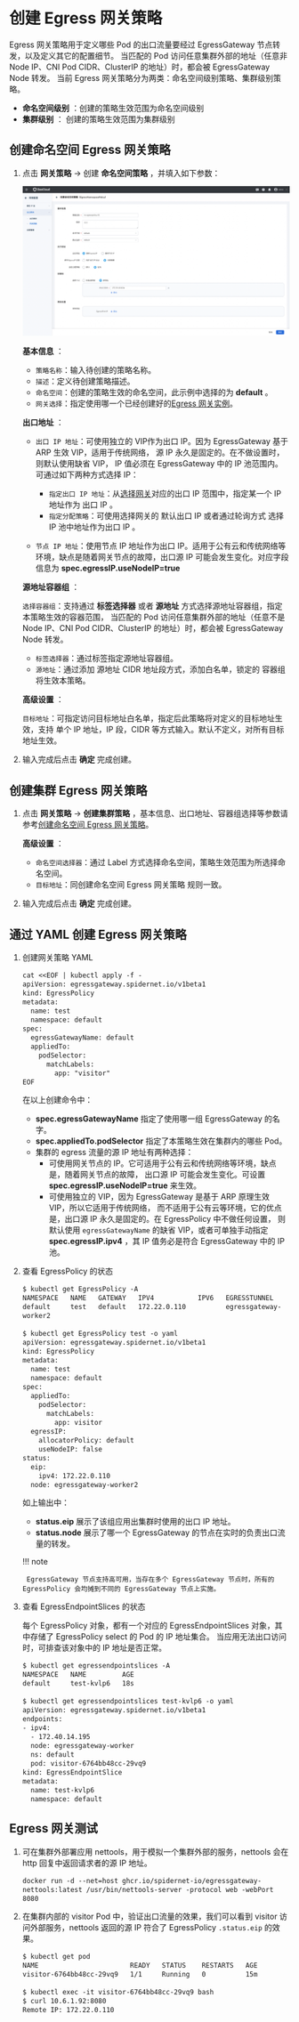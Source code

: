 # 创建 Egress 网关策略

Egress 网关策略用于定义哪些 Pod 的出口流量要经过 EgressGateway 节点转发，以及定义其它的配置细节。
当匹配的 Pod 访问任意集群外部的地址（任意非 Node IP、CNI Pod CIDR、ClusterIP 的地址）时，都会被 EgressGateway Node 转发。
当前 Egress 网关策略分为两类：命名空间级别策略、集群级别策略。

- __命名空间级别__ ：创建的策略生效范围为命名空间级别
- __集群级别__ ： 创建的策略生效范围为集群级别

## 创建命名空间 Egress 网关策略

1. 点击 __网关策略__ -> 创建 __命名空间策略__ ，并填入如下参数：

    ![egresspolicy-create-1](../../images/egresspolicy-create-1.jpg)

    **基本信息** ：
    
    * `策略名称`：输入待创建的策略名称。
    * `描述`：定义待创建策略描述。
    * `命名空间`：创建的策略生效的命名空间，此示例中选择的为 __default__ 。
    * `网关选择`：指定使用哪一个已经创建好的[Egress 网关实例](../egressgateway/create_eg.md)。

    **出口地址** ：

    * `出口 IP 地址`：可使用独立的 VIP作为出口 IP。因为 EgressGateway 基于 ARP 生效 VIP，适用于传统网络，
      源 IP 永久是固定的。在不做设置时，则默认使用缺省 VIP， IP 值必须在 EgressGateway 中的 IP 池范围内。可通过如下两种方式选择 IP：
        * `指定出口 IP 地址`：从[选择网关](./create_eg.md)对应的出口 IP 范围中，指定某一个 IP 地址作为 出口 IP 。
        * `指定分配策略`：可使用选择网关的 默认出口 IP 或者通过轮询方式 选择 IP 池中地址作为出口 IP 。
      
    * `节点 IP 地址`：使用节点 IP 地址作为出口 IP。适用于公有云和传统网络等环境，缺点是随着网关节点的故障，出口源 IP 可能会发生变化。对应字段信息为 __spec.egressIP.useNodeIP=true__

    **源地址容器组** ：

    `选择容器组`：支持通过 __标签选择器__ 或者 __源地址__ 方式选择源地址容器组，指定本策略生效的容器范围，
    当匹配的 Pod 访问任意集群外部的地址（任意不是 Node IP、CNI Pod CIDR、ClusterIP 的地址）时，都会被 EgressGateway Node 转发。
    * `标签选择器`：通过标签指定源地址容器组。
    * `源地址`：通过添加 源地址 CIDR 地址段方式，添加白名单，锁定的 容器组将生效本策略。

    **高级设置** ：

    `目标地址`：可指定访问目标地址白名单，指定后此策略将对定义的目标地址生效，支持 单个 IP 地址，IP 段，CIDR 等方式输入。默认不定义，对所有目标地址生效。

2. 输入完成后点击 **确定** 完成创建。

## 创建集群 Egress 网关策略

1. 点击 __网关策略__ -> __创建集群策略__ ，基本信息、出口地址、容器组选择等参数请参考[创建命名空间 Egress 网关策略](#egress_1)。
    
    **高级设置** ：
    
    * `命名空间选择器`：通过 Label 方式选择命名空间，策略生效范围为所选择命名空间。
    * `目标地址`：同创建命名空间 Egress 网关策略 规则一致。
    
2. 输入完成后点击 **确定** 完成创建。

## 通过 YAML 创建 Egress 网关策略

1. 创建网关策略 YAML

    ```shell
    cat <<EOF | kubectl apply -f -
    apiVersion: egressgateway.spidernet.io/v1beta1
    kind: EgressPolicy
    metadata:
      name: test
      namespace: default
    spec:
      egressGatewayName: default
      appliedTo:
        podSelector:
          matchLabels:
            app: "visitor"
    EOF
    ```

    在以上创建命令中：

    * __spec.egressGatewayName__ 指定了使用哪一组 EgressGateway 的名字。
    * __spec.appliedTo.podSelector__ 指定了本策略生效在集群内的哪些 Pod。
    * 集群的 egress 流量的源 IP 地址有两种选择：
        * 可使用网关节点的 IP。它可适用于公有云和传统网络等环境，缺点是，随着网关节点的故障，
          出口源 IP 可能会发生变化。可设置 __spec.egressIP.useNodeIP=true__ 来生效。
        * 可使用独立的 VIP，因为 EgressGateway 是基于 ARP 原理生效 VIP，所以它适用于传统网络，
          而不适用于公有云等环境，它的优点是，出口源 IP 永久是固定的。在 EgressPolicy 中不做任何设置，
          则默认使用 `egressGatewayName` 的缺省 VIP，或者可单独手动指定 __spec.egressIP.ipv4__ ，其 IP 值务必是符合 EgressGateway 中的 IP 池。

2. 查看 EgressPolicy 的状态

    ```shell
    $ kubectl get EgressPolicy -A
    NAMESPACE   NAME   GATEWAY   IPV4           IPV6   EGRESSTUNNEL
    default     test   default   172.22.0.110          egressgateway-worker2
     
    $ kubectl get EgressPolicy test -o yaml
    apiVersion: egressgateway.spidernet.io/v1beta1
    kind: EgressPolicy
    metadata:
      name: test
      namespace: default
    spec:
      appliedTo:
        podSelector:
          matchLabels:
            app: visitor
      egressIP:
        allocatorPolicy: default
        useNodeIP: false
    status:
      eip:
        ipv4: 172.22.0.110
      node: egressgateway-worker2
    ```

    如上输出中：

    * __status.eip__ 展示了该组应用出集群时使用的出口 IP 地址。
    * __status.node__ 展示了哪一个 EgressGateway 的节点在实时的负责出口流量的转发。
    
    !!! note
    
        EgressGateway 节点支持高可用，当存在多个 EgressGateway 节点时，所有的 EgressPolicy 会均摊到不同的 EgressGateway 节点上实施。

3.  查看 EgressEndpointSlices 的状态

    每个 EgressPolicy 对象，都有一个对应的 EgressEndpointSlices 对象，其中存储了 EgressPolicy select 的 Pod 的 IP 地址集合。
    当应用无法出口访问时，可排查该对象中的 IP 地址是否正常。

    ```shell
    $ kubectl get egressendpointslices -A
    NAMESPACE   NAME         AGE
    default     test-kvlp6   18s
    
    $ kubectl get egressendpointslices test-kvlp6 -o yaml
    apiVersion: egressgateway.spidernet.io/v1beta1
    endpoints:
    - ipv4:
      - 172.40.14.195
      node: egressgateway-worker
      ns: default
      pod: visitor-6764bb48cc-29vq9
    kind: EgressEndpointSlice
    metadata:
      name: test-kvlp6
      namespace: default
    ```

## Egress 网关测试

1. 可在集群外部署应用 nettools，用于模拟一个集群外部的服务，nettools 会在 http 回复中返回请求者的源 IP 地址。

    ```shell
    docker run -d --net=host ghcr.io/spidernet-io/egressgateway-nettools:latest /usr/bin/nettools-server -protocol web -webPort 8080
    ```

2. 在集群内部的 visitor Pod 中，验证出口流量的效果，我们可以看到 visitor 访问外部服务，nettools 返回的源 IP 符合了 EgressPolicy `.status.eip` 的效果。

    ```shell
    $ kubectl get pod
    NAME                       READY   STATUS    RESTARTS   AGE
    visitor-6764bb48cc-29vq9   1/1     Running   0          15m
    
    $ kubectl exec -it visitor-6764bb48cc-29vq9 bash
    $ curl 10.6.1.92:8080
    Remote IP: 172.22.0.110
    ```
